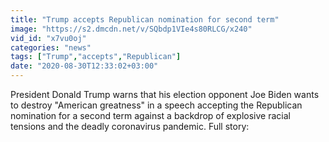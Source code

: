 ```yaml
---
title: "Trump accepts Republican nomination for second term"
image: "https://s2.dmcdn.net/v/SQbdp1VIe4s80RLCG/x240"
vid_id: "x7vu0oj"
categories: "news"
tags: ["Trump","accepts","Republican"]
date: "2020-08-30T12:33:02+03:00"
---
```

President Donald Trump warns that his election opponent Joe Biden wants to destroy &quot;American greatness&quot; in a speech accepting the Republican nomination for a second term against a backdrop of explosive racial tensions and the deadly coronavirus pandemic. Full story: 
